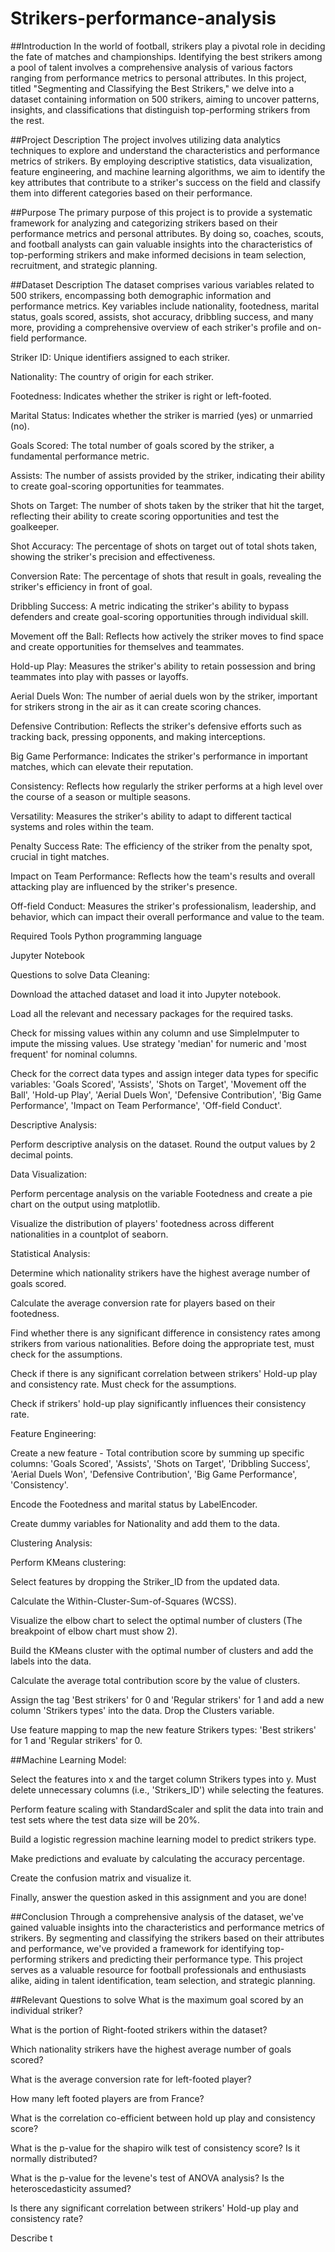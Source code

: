 # Strikers-performance-analysis
##Introduction
In the world of football, strikers play a pivotal role in deciding the fate of matches and championships. Identifying the best strikers among a pool of talent involves a comprehensive analysis of various factors ranging from performance metrics to personal attributes. In this project, titled "Segmenting and Classifying the Best Strikers," we delve into a dataset containing information on 500 strikers, aiming to uncover patterns, insights, and classifications that distinguish top-performing strikers from the rest.

##Project Description
The project involves utilizing data analytics techniques to explore and understand the characteristics and performance metrics of strikers. By employing descriptive statistics, data visualization, feature engineering, and machine learning algorithms, we aim to identify the key attributes that contribute to a striker's success on the field and classify them into different categories based on their performance.

##Purpose
The primary purpose of this project is to provide a systematic framework for analyzing and categorizing strikers based on their performance metrics and personal attributes. By doing so, coaches, scouts, and football analysts can gain valuable insights into the characteristics of top-performing strikers and make informed decisions in team selection, recruitment, and strategic planning.

##Dataset Description
The dataset comprises various variables related to 500 strikers, encompassing both demographic information and performance metrics. Key variables include nationality, footedness, marital status, goals scored, assists, shot accuracy, dribbling success, and many more, providing a comprehensive overview of each striker's profile and on-field performance.

Striker ID: Unique identifiers assigned to each striker.

Nationality: The country of origin for each striker.

Footedness: Indicates whether the striker is right or left-footed.

Marital Status: Indicates whether the striker is married (yes) or unmarried (no).

Goals Scored: The total number of goals scored by the striker, a fundamental performance metric.

Assists: The number of assists provided by the striker, indicating their ability to create goal-scoring opportunities for teammates.

Shots on Target: The number of shots taken by the striker that hit the target, reflecting their ability to create scoring opportunities and test the goalkeeper.

Shot Accuracy: The percentage of shots on target out of total shots taken, showing the striker's precision and effectiveness.

Conversion Rate: The percentage of shots that result in goals, revealing the striker's efficiency in front of goal.

Dribbling Success: A metric indicating the striker's ability to bypass defenders and create goal-scoring opportunities through individual skill.

Movement off the Ball: Reflects how actively the striker moves to find space and create opportunities for themselves and teammates.

Hold-up Play: Measures the striker's ability to retain possession and bring teammates into play with passes or layoffs.

Aerial Duels Won: The number of aerial duels won by the striker, important for strikers strong in the air as it can create scoring chances.

Defensive Contribution: Reflects the striker's defensive efforts such as tracking back, pressing opponents, and making interceptions.

Big Game Performance: Indicates the striker's performance in important matches, which can elevate their reputation.

Consistency: Reflects how regularly the striker performs at a high level over the course of a season or multiple seasons.

Versatility: Measures the striker's ability to adapt to different tactical systems and roles within the team.

Penalty Success Rate: The efficiency of the striker from the penalty spot, crucial in tight matches.

Impact on Team Performance: Reflects how the team's results and overall attacking play are influenced by the striker's presence.

Off-field Conduct: Measures the striker's professionalism, leadership, and behavior, which can impact their overall performance and value to the team.

Required Tools
Python programming language

Jupyter Notebook

Questions to solve
Data Cleaning:

Download the attached dataset and load it into Jupyter notebook.

Load all the relevant and necessary packages for the required tasks.

Check for missing values within any column and use SimpleImputer to impute the missing values. Use strategy 'median' for numeric and 'most frequent' for nominal columns.

Check for the correct data types and assign integer data types for specific variables: 'Goals Scored', 'Assists', 'Shots on Target', 'Movement off the Ball', 'Hold-up Play', 'Aerial Duels Won', 'Defensive Contribution', 'Big Game Performance', 'Impact on Team Performance', 'Off-field Conduct'.

Descriptive Analysis:

Perform descriptive analysis on the dataset. Round the output values by 2 decimal points.

Data Visualization:

Perform percentage analysis on the variable Footedness and create a pie chart on the output using matplotlib.

Visualize the distribution of players' footedness across different nationalities in a countplot of seaborn.

Statistical Analysis:

Determine which nationality strikers have the highest average number of goals scored.

Calculate the average conversion rate for players based on their footedness.

Find whether there is any significant difference in consistency rates among strikers from various nationalities. Before doing the appropriate test, must check for the assumptions.

Check if there is any significant correlation between strikers' Hold-up play and consistency rate. Must check for the assumptions.

Check if strikers' hold-up play significantly influences their consistency rate.

Feature Engineering:

Create a new feature - Total contribution score by summing up specific columns: 'Goals Scored', 'Assists', 'Shots on Target', 'Dribbling Success', 'Aerial Duels Won', 'Defensive Contribution', 'Big Game Performance', 'Consistency'.

Encode the Footedness and marital status by LabelEncoder.

Create dummy variables for Nationality and add them to the data.

Clustering Analysis:

Perform KMeans clustering:

Select features by dropping the Striker_ID from the updated data.

Calculate the Within-Cluster-Sum-of-Squares (WCSS).

Visualize the elbow chart to select the optimal number of clusters (The breakpoint of elbow chart must show 2).

Build the KMeans cluster with the optimal number of clusters and add the labels into the data.

Calculate the average total contribution score by the value of clusters.

Assign the tag 'Best strikers' for 0 and 'Regular strikers' for 1 and add a new column 'Strikers types' into the data. Drop the Clusters variable.

Use feature mapping to map the new feature Strikers types: 'Best strikers' for 1 and 'Regular strikers' for 0.

##Machine Learning Model:

Select the features into x and the target column Strikers types into y. Must delete unnecessary columns (i.e., 'Strikers_ID') while selecting the features.

Perform feature scaling with StandardScaler and split the data into train and test sets where the test data size will be 20%.

Build a logistic regression machine learning model to predict strikers type.

Make predictions and evaluate by calculating the accuracy percentage.

Create the confusion matrix and visualize it.

Finally, answer the question asked in this assignment and you are done!



##Conclusion
Through a comprehensive analysis of the dataset, we've gained valuable insights into the characteristics and performance metrics of strikers. By segmenting and classifying the strikers based on their attributes and performance, we've provided a framework for identifying top-performing strikers and predicting their performance type. This project serves as a valuable resource for football professionals and enthusiasts alike, aiding in talent identification, team selection, and strategic planning.

##Relevant Questions to solve
What is the maximum goal scored by an individual striker?

What is the portion of Right-footed strikers within the dataset?

Which nationality strikers have the highest average number of goals scored?

What is the average conversion rate for left-footed player?

How many left footed players are from France?

What is the correlation co-efficient between hold up play and consistency score?

What is the p-value for the shapiro wilk test of consistency score? Is it normally distributed?

What is the p-value for the levene's test of ANOVA analysis? Is the heteroscedasticity assumed?

Is there any significant correlation between strikers' Hold-up play and consistency rate?

Describe t
